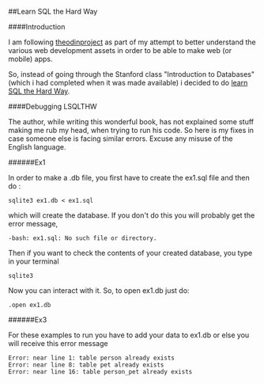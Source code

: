 ##Learn SQL the Hard Way

####Introduction

I am following [theodinproject](http://http://www.theodinproject.com/web-development-101/databases?ref=lnav) as part of my attempt to better understand the various web development assets in order to be able to make web (or mobile) apps.

So, instead of going through the Stanford class "Introduction to Databases" (which i had completed when it was made available) i decided to do [learn SQL the Hard Way](http://sql.learncodethehardway.org/book/).

####Debugging LSQLTHW

The author, while writing this wonderful book, has not explained some stuff making me rub my head, when trying to run his code. So here is my fixes in case someone else is facing similar errors. Excuse any misuse of the English language.

######Ex1

In order to make a .db file, you first have to create the ex1.sql file and then do :
```
sqlite3 ex1.db < ex1.sql
```
which will create the database. If you don't do this you will probably get the error message, 

```
-bash: ex1.sql: No such file or directory.
```

Then if you want to check the contents of your created database, you type in your terminal 
```
sqlite3
```
Now you can interact with it. So, to open ex1.db just do:
```
.open ex1.db
```
######Ex3

For these examples to run you have to add your data to ex1.db or else you will receive this error message
```
Error: near line 1: table person already exists
Error: near line 8: table pet already exists
Error: near line 16: table person_pet already exists
```